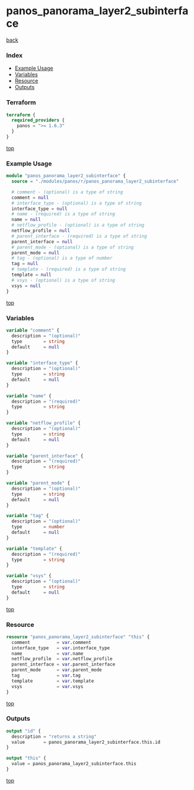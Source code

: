 # panos_panorama_layer2_subinterface

[back](../panos.md)

### Index

- [Example Usage](#example-usage)
- [Variables](#variables)
- [Resource](#resource)
- [Outputs](#outputs)

### Terraform

```terraform
terraform {
  required_providers {
    panos = ">= 1.6.3"
  }
}
```

[top](#index)

### Example Usage

```terraform
module "panos_panorama_layer2_subinterface" {
  source = "./modules/panos/r/panos_panorama_layer2_subinterface"

  # comment - (optional) is a type of string
  comment = null
  # interface_type - (optional) is a type of string
  interface_type = null
  # name - (required) is a type of string
  name = null
  # netflow_profile - (optional) is a type of string
  netflow_profile = null
  # parent_interface - (required) is a type of string
  parent_interface = null
  # parent_mode - (optional) is a type of string
  parent_mode = null
  # tag - (optional) is a type of number
  tag = null
  # template - (required) is a type of string
  template = null
  # vsys - (optional) is a type of string
  vsys = null
}
```

[top](#index)

### Variables

```terraform
variable "comment" {
  description = "(optional)"
  type        = string
  default     = null
}

variable "interface_type" {
  description = "(optional)"
  type        = string
  default     = null
}

variable "name" {
  description = "(required)"
  type        = string
}

variable "netflow_profile" {
  description = "(optional)"
  type        = string
  default     = null
}

variable "parent_interface" {
  description = "(required)"
  type        = string
}

variable "parent_mode" {
  description = "(optional)"
  type        = string
  default     = null
}

variable "tag" {
  description = "(optional)"
  type        = number
  default     = null
}

variable "template" {
  description = "(required)"
  type        = string
}

variable "vsys" {
  description = "(optional)"
  type        = string
  default     = null
}
```

[top](#index)

### Resource

```terraform
resource "panos_panorama_layer2_subinterface" "this" {
  comment          = var.comment
  interface_type   = var.interface_type
  name             = var.name
  netflow_profile  = var.netflow_profile
  parent_interface = var.parent_interface
  parent_mode      = var.parent_mode
  tag              = var.tag
  template         = var.template
  vsys             = var.vsys
}
```

[top](#index)

### Outputs

```terraform
output "id" {
  description = "returns a string"
  value       = panos_panorama_layer2_subinterface.this.id
}

output "this" {
  value = panos_panorama_layer2_subinterface.this
}
```

[top](#index)